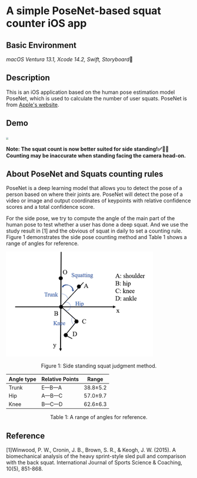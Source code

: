 # A simple PoseNet-based squat counter iOS app
## Basic Environment

*macOS Ventura 13.1, Xcode 14.2, Swift, Storyboard*🤖

## Description

This is an iOS application based on the human pose estimation model PoseNet, which is used to calculate the number of user squats. PoseNet is from [Apple's website](https://developer.apple.com/machine-learning/models/).

## Demo

<img src="./img/squat_side.gif" style="zoom:35%;">


**Note: The squat count is now better suited for side standing!✅🚶‍♀️ Counting may be inaccurate when standing facing the camera head-on.**


## About PoseNet and Squats counting rules

PoseNet is a deep learning model that allows you to detect the pose of a person based on where their joints are. PoseNet will detect the pose of a video or image and output coordinates of keypoints with relative confidence scores and a total confidence score.

For the side pose, we try to compute the angle of the main part of the human pose to test whether a user has done a deep squat. And we use the study result in [1] and the obvious of squat in daily to set a counting rule. Figure 1 demonstrates the side pose counting method and Table 1 shows a range of angles for reference.


![image](https://github.com/vv123infinity/SquatCounter/blob/main/img/side.png)
<center>Figure 1: Side standing squat judgment method.</center>

| Angle type | Relative Points | Range    |
| ---------- | --------------- | -------- |
| Trunk      | E—B—A           | 38.8±5.2 |
| Hip        | A—B—C           | 57.0±9.7 |
| Knee       | B—C—D           | 62.6±6.3 |

<center>Table 1: A range of angles for reference.</center>


## Reference

[1]Winwood, P. W., Cronin, J. B., Brown, S. R., & Keogh, J. W. (2015). A biomechanical analysis of the heavy sprint-style sled pull and comparison with the back squat. International Journal of Sports Science & Coaching, 10(5), 851-868.



